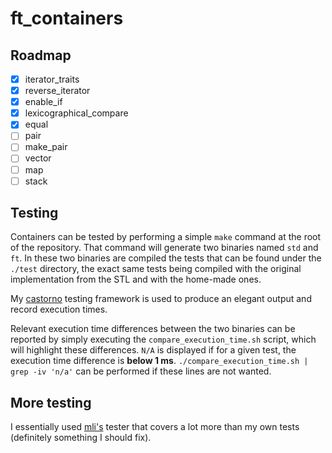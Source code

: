 # ft_containers

## Roadmap

- [x] iterator_traits
- [x] reverse_iterator
- [x] enable_if
- [x] lexicographical_compare
- [x] equal
- [ ] pair
- [ ] make_pair
- [ ] vector
- [ ] map
- [ ] stack

## Testing

Containers can be tested by performing a simple `make` command at the root of the repository.
That command will generate two binaries named `std` and `ft`. In these two binaries are compiled the tests that can be found
under the `./test` directory, the exact same tests being compiled with the original implementation from the STL and with
the home-made ones.

My [castorno](https://github.com/aurelien-brabant/castorno) testing framework is used to produce an elegant output and record execution
times.

Relevant execution time differences between the two binaries can be reported by simply executing the `compare_execution_time.sh` script, which
will highlight these differences.
`N/A` is displayed if for a given test, the execution time difference is **below 1 ms**. `./compare_execution_time.sh | grep -iv 'n/a'` can be performed if these
lines are not wanted.

## More testing

I essentially used [mli's](https://github.com/mli42/containers_test.git) tester that covers a lot more than my own tests (definitely something I should fix).
